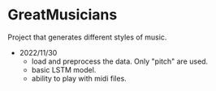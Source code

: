 # GreatMusicians
Project that generates different styles of music.

- 2022/11/30
  - load and preprocess the data. Only "pitch" are used.
  - basic LSTM model.
  - ability to play with midi files.
